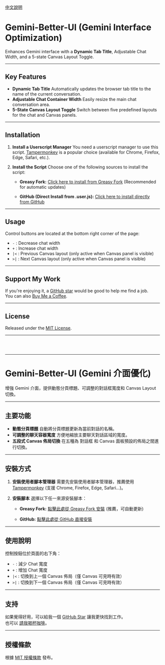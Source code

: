[中文說明](#chinese-documentation)

# Gemini-Better-UI (Gemini Interface Optimization)

Enhances Gemini interface with a **Dynamic Tab Title**, Adjustable Chat Width, and a 5-state Canvas Layout Toggle.

---

## Key Features

* **Dynamic Tab Title**
    Automatically updates the browser tab title to the name of the current conversation.
* **Adjustable Chat Container Width**
    Easily resize the main chat conversation area.
* **5-State Canvas Layout Toggle**
    Switch between five predefined layouts for the chat and Canvas panels.

---

## Installation

1.  **Install a Userscript Manager**
    You need a userscript manager to use this script. [Tampermonkey](https://www.tampermonkey.net/) is a popular choice (available for Chrome, Firefox, Edge, Safari, etc.).

2.  **Install the Script**
    Choose one of the following sources to install the script:

    * **Greasy Fork:** [Click here to install from Greasy Fork](https://greasyfork.org/zh-TW/scripts/535508-gemini-better-ui)
        (Recommended for automatic updates)

    * **GitHub (Direct Install from .user.js):** [Click here to install directly from GitHub](https://github.com/Jonathan881005/Gemini-Better-UI/raw/refs/heads/main/Gemini-Better-UI.user.js)

---

## Usage

Control buttons are located at the bottom right corner of the page:

* `-` : Decrease chat width
* `+` : Increase chat width
* `|<` : Previous Canvas layout (only active when Canvas panel is visible)
* `>|` : Next Canvas layout (only active when Canvas panel is visible)

---

## Support My Work

If you're enjoying it, a [GitHub star](https://github.com/Jonathan881005/Gemini-Better-UI/) would be good to help me find a job.
<br/>
You can also [Buy Me a Coffee](https://ko-fi.com/jonathanlu1005).

---

## License

Released under the [MIT License](https://opensource.org/license/MIT).

---

<br>
<br>

***

# Gemini-Better-UI (Gemini 介面優化) <a id="chinese-documentation"></a>

增強 Gemini 介面，提供動態分頁標題、可調整的對話框寬度和 Canvas Layout 切換。

---

## 主要功能

* **動態分頁標題**
    自動將分頁標題更新為當前對話的名稱。
* **可調整的聊天容器寬度**
    方便地縮放主要聊天對話區域的寬度。
* **五段式 Canvas 佈局切換**
    在五種為 對話框 和 Canvas 面板預設的佈局之間進行切換。

---

## 安裝方式

1.  **安裝使用者腳本管理器**
    需要先安裝使用者腳本管理器，推薦使用 [Tampermonkey](https://www.tampermonkey.net/) (支援 Chrome, Firefox, Edge, Safari...)。

2.  **安裝腳本**
    選擇以下任一來源安裝腳本：

    * **Greasy Fork:** [點擊此處從 Greasy Fork 安裝](https://greasyfork.org/zh-TW/scripts/535508-gemini-better-ui) 
    (推薦，可自動更新)

    * **GitHub:** [點擊此處從 GitHub 直接安裝](https://github.com/Jonathan881005/Gemini-Better-UI/raw/refs/heads/main/Gemini-Better-UI.user.js)

---

## 使用說明

控制按鈕位於頁面的右下角：

* `-` : 減少 Chat 寬度
* `+` : 增加 Chat 寬度
* `|<` : 切換到上一個 Canvas 佈局（僅 Canvas 可見時有效）
* `>|` : 切換到下一個 Canvas 佈局（僅 Canvas 可見時有效）

---

## 支持

如果覺得好用，可以給我一個 [GitHub Star](https://github.com/Jonathan881005/Gemini-Better-UI/) 讓我更快找到工作。
<br>
也可以 [請我喝杯咖啡](https://ko-fi.com/jonathanlu1005)。

---

## 授權條款

根據 [MIT 授權條款](https://opensource.org/license/MIT) 發布。